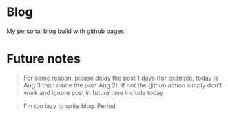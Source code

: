 # Blog
My personal blog build with github pages

# Future notes
> For some reason, please delay the post 1 days (for example, today is Aug 3 than name the post Ang 2).
> If not the github action simply don't work and ignore post in future time include today

> I'm too lazy to write blog. Period 
